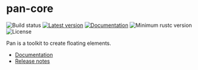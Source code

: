 
# pan-core

![Build status](https://github.com/RustVis/pan-core/actions/workflows/rust.yml/badge.svg)
[![Latest version](https://img.shields.io/crates/v/pan-core.svg)](https://crates.io/crates/pan-core)
[![Documentation](https://docs.rs/pan-core/badge.svg)](https://docs.rs/pan-core)
![Minimum rustc version](https://img.shields.io/badge/rustc-1.56+-yellow.svg)
![License](https://img.shields.io/crates/l/pan-core.svg)

Pan is a toolkit to create floating elements.

- [Documentation](https://docs.rs/pan-core)
- [Release notes](https://github.com/RustVis/pan/releases)
